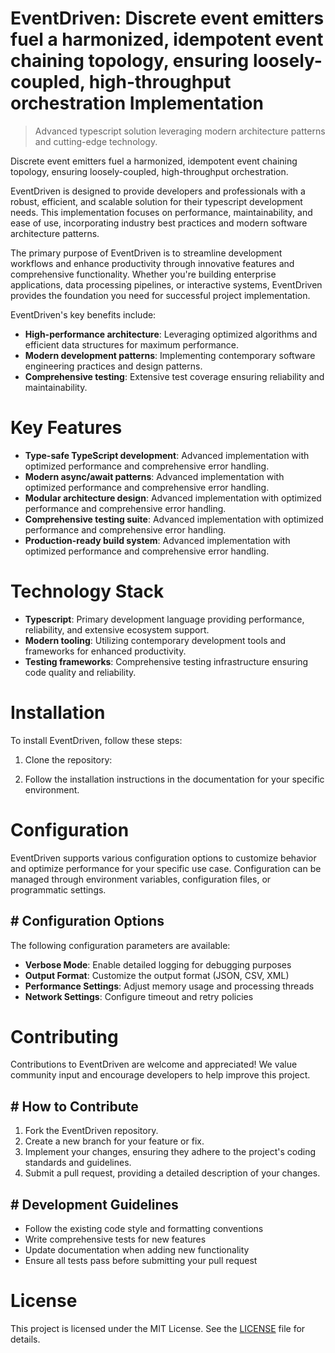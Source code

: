 <!-- fallback_EventDriven_20250810020455_89913 -->

# EventDriven: Discrete event emitters fuel a harmonized, idempotent event chaining topology, ensuring loosely-coupled, high-throughput orchestration Implementation
> Advanced typescript solution leveraging modern architecture patterns and cutting-edge technology.

Discrete event emitters fuel a harmonized, idempotent event chaining topology, ensuring loosely-coupled, high-throughput orchestration.

EventDriven is designed to provide developers and professionals with a robust, efficient, and scalable solution for their typescript development needs. This implementation focuses on performance, maintainability, and ease of use, incorporating industry best practices and modern software architecture patterns.

The primary purpose of EventDriven is to streamline development workflows and enhance productivity through innovative features and comprehensive functionality. Whether you're building enterprise applications, data processing pipelines, or interactive systems, EventDriven provides the foundation you need for successful project implementation.

EventDriven's key benefits include:

* **High-performance architecture**: Leveraging optimized algorithms and efficient data structures for maximum performance.
* **Modern development patterns**: Implementing contemporary software engineering practices and design patterns.
* **Comprehensive testing**: Extensive test coverage ensuring reliability and maintainability.

# Key Features

* **Type-safe TypeScript development**: Advanced implementation with optimized performance and comprehensive error handling.
* **Modern async/await patterns**: Advanced implementation with optimized performance and comprehensive error handling.
* **Modular architecture design**: Advanced implementation with optimized performance and comprehensive error handling.
* **Comprehensive testing suite**: Advanced implementation with optimized performance and comprehensive error handling.
* **Production-ready build system**: Advanced implementation with optimized performance and comprehensive error handling.

# Technology Stack

* **Typescript**: Primary development language providing performance, reliability, and extensive ecosystem support.
* **Modern tooling**: Utilizing contemporary development tools and frameworks for enhanced productivity.
* **Testing frameworks**: Comprehensive testing infrastructure ensuring code quality and reliability.

# Installation

To install EventDriven, follow these steps:

1. Clone the repository:


2. Follow the installation instructions in the documentation for your specific environment.

# Configuration

EventDriven supports various configuration options to customize behavior and optimize performance for your specific use case. Configuration can be managed through environment variables, configuration files, or programmatic settings.

## # Configuration Options

The following configuration parameters are available:

* **Verbose Mode**: Enable detailed logging for debugging purposes
* **Output Format**: Customize the output format (JSON, CSV, XML)
* **Performance Settings**: Adjust memory usage and processing threads
* **Network Settings**: Configure timeout and retry policies

# Contributing

Contributions to EventDriven are welcome and appreciated! We value community input and encourage developers to help improve this project.

## # How to Contribute

1. Fork the EventDriven repository.
2. Create a new branch for your feature or fix.
3. Implement your changes, ensuring they adhere to the project's coding standards and guidelines.
4. Submit a pull request, providing a detailed description of your changes.

## # Development Guidelines

* Follow the existing code style and formatting conventions
* Write comprehensive tests for new features
* Update documentation when adding new functionality
* Ensure all tests pass before submitting your pull request

# License

This project is licensed under the MIT License. See the [LICENSE](https://github.com/laurindoisaac/EventDriven/blob/main/LICENSE) file for details.
